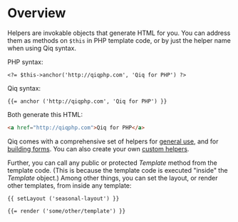 # Overview

Helpers are invokable objects that generate HTML for you. You can address them
as methods on `$this` in PHP template code, or by just the helper name when
using Qiq syntax.

PHP syntax:

```html+php
<?= $this->anchor('http://qiqphp.com', 'Qiq for PHP') ?>
```

Qiq syntax:

```qiq
{{= anchor ('http://qiqphp.com', 'Qiq for PHP') }}
```

Both generate this HTML:

```html
<a href="http://qiqphp.com">Qiq for PHP</a>
```

Qiq comes with a comprehensive set of helpers for [general use](./general.md),
and for [building forms](./forms.md). You can also create your own
[custom helpers](./custom.md).

Further, you can call any public or protected _Template_ method from the
template code. (This is because the template code is executed "inside" the
_Template_ object.) Among other things, you can set the layout, or render other
 templates, from inside any template:

```qiq
{{ setLayout ('seasonal-layout') }}

{{= render ('some/other/template') }}
```
